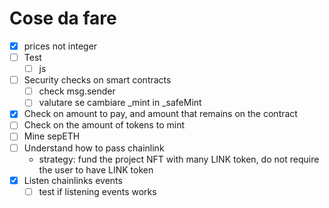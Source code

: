 # Cose da fare

- [x] prices not integer
- [ ] Test
    +  [ ] js
- [ ] Security checks on smart contracts
    - [ ] check msg.sender
    - [ ] valutare se cambiare _mint in _safeMint
- [x] Check on amount to pay, and amount that remains on the contract
- [ ] Check on the amount of tokens to mint
- [ ] Mine sepETH
- [ ] Understand how to pass chainlink
    - strategy: fund the project NFT with many LINK token, do not require the user to have LINK token  
- [x] Listen chainlinks events
    - [ ] test if listening events works
